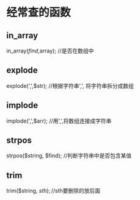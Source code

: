 # 经常查的函数
## in_array
in_array($find,$array); //是否在数组中

## explode
explode(',',$str); //根据字符串',', 将字符串拆分成数组

## implode
implode(',',$arr); //用',',将数组连接成字符串

## strpos
strpos($string, $find); //判断字符串中是否包含某值

## trim
trim($string, $sth); //$sth要删除的放后面